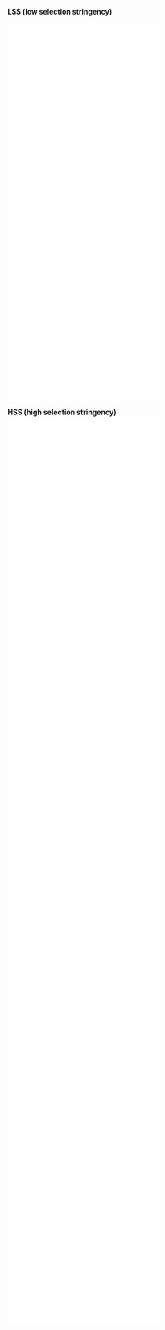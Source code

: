 **LSS (low selection stringency)**

![WT-7th-library-LSS__7-WU-FF.WUPA.WTref.aa.frequencies.html](WT-7th-library-LSS__7-WU-FF.WUPA.WTref.aa.frequencies.html)
![Alpha-7th-library-LSS__7-BR-CC.BRPA.WTref.aa.frequencies.html](Alpha-7th-library-LSS__7-BR-CC.BRPA.WTref.aa.frequencies.html)
![Beta-7th-library-LSS__7-SA-AA.SAPA.WTref.aa.frequencies.html](Beta-7th-library-LSS__7-SA-AA.SAPA.WTref.aa.frequencies.html)
![RBD-v48-7th-library-LSS__7-RY-BB.RYPA.WTref.aa.frequencies.html](RBD-v48-7th-library-LSS__7-RY-BB.RYPA.WTref.aa.frequencies.html)
![BA1-7th-library-LSS__7-OM-EE.OMPA.WTref.aa.frequencies.html](BA1-7th-library-LSS__7-OM-EE.OMPA.WTref.aa.frequencies.html)

**HSS (high selection stringency)**
![WT-unsorted__D5.WT1.WTref.aa.frequencies.html](WT-unsorted__D5.WT1.WTref.aa.frequencies.html)
![WT-2nd-round-of-sort__H5.WT2.WTref.aa.frequencies.html](WT-2nd-round-of-sort__H5.WT2.WTref.aa.frequencies.html)
![WT-4th-round-of-sort__D6.WT4.WTref.aa.frequencies.html](WT-4th-round-of-sort__D6.WT4.WTref.aa.frequencies.html)
![I358F-unsorted__E5.I3.WTref.aa.frequencies.html](I358F-unsorted__E5.I3.WTref.aa.frequencies.html)
![I358F-2nd-round-of-sort__A6.I3.WTref.aa.frequencies.html](I358F-2nd-round-of-sort__A6.I3.WTref.aa.frequencies.html)
![I358F-4th-round-of-sort__E6.I34.WTref.aa.frequencies.html](I358F-4th-round-of-sort__E6.I34.WTref.aa.frequencies.html)
![BA1-unsorted__F5.B1.WTref.aa.frequencies.html](BA1-unsorted__F5.B1.WTref.aa.frequencies.html)
![BA1-2nd-round-of-sort__B6.BM.WTref.aa.frequencies.html](BA1-2nd-round-of-sort__B6.BM.WTref.aa.frequencies.html)
![BA1-4th-round-of-sort__F6.BA1.WTref.aa.frequencies.html](BA1-4th-round-of-sort__F6.BA1.WTref.aa.frequencies.html)
![BA2-unsorted__G5.B2.WTref.aa.frequencies.html](BA2-unsorted__G5.B2.WTref.aa.frequencies.html)
![BA2-2nd-round-of-sort__C6.BA2.WTref.aa.frequencies.html](BA2-2nd-round-of-sort__C6.BA2.WTref.aa.frequencies.html)
![BA2-4th-round-of-sort__G6.BA2.WTref.aa.frequencies.html](BA2-4th-round-of-sort__G6.BA2.WTref.aa.frequencies.html)
